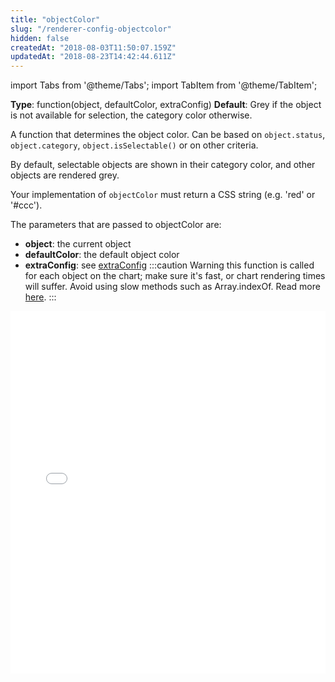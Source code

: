 ```yaml
---
title: "objectColor"
slug: "/renderer-config-objectcolor"
hidden: false
createdAt: "2018-08-03T11:50:07.159Z"
updatedAt: "2018-08-23T14:42:44.611Z"
---
```


import Tabs from '@theme/Tabs';
import TabItem from '@theme/TabItem';

**Type**: function(object, defaultColor, extraConfig)
**Default**: Grey if the object is not available for selection, the category color otherwise.

A function that determines the object color. Can be based on `object.status`, `object.category`, `object.isSelectable()` or on other criteria. 

By default, selectable objects are shown in their category color, and other objects are rendered grey. 

Your implementation of `objectColor` must return a CSS string (e.g. 'red' or '#ccc').

The parameters that are passed to objectColor are:

* **object**: the current object
* **defaultColor**: the default object color
* **extraConfig**: see [extraConfig](renderer-config-extraconfig) 
:::caution Warning
this function is called for each object on the chart; make sure it's fast, or chart rendering times will suffer. Avoid using slow methods such as Array.indexOf. Read more [here](http://support.seats.io/integrating-seats-io/performance-tips-for-renderer-callbacks).
:::

<iframe width="100%" height="580" src="//jsfiddle.net/seatsio/w73h60yg/embedded/js,html,result/" allowfullscreen="allowfullscreen" frameborder="0"></iframe>
